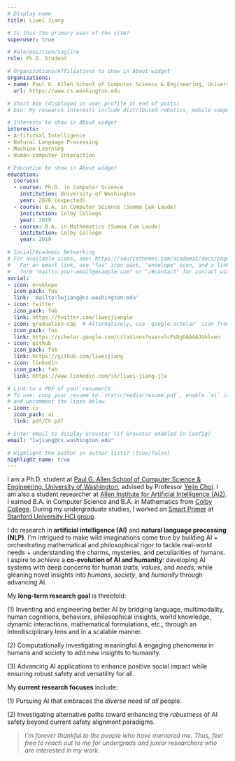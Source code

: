 ```yaml
---
# Display name
title: Liwei Jiang

# Is this the primary user of the site?
superuser: true

# Role/position/tagline
role: Ph.D. Student

# Organizations/Affiliations to show in About widget
organizations:
- name: Paul G. Allen School of Computer Science & Engineering, University of Washington
  url: https://www.cs.washington.edu

# Short bio (displayed in user profile at end of posts)
# bio: My research interests include distributed robotics, mobile computing and programmable matter.

# Interests to show in About widget
interests:
- Artificial Intelligence
- Natural Language Processing
- Machine Learning
- Human-computer Interaction

# Education to show in About widget
education:
  courses:
  - course: Ph.D. in Computer Science
    institution: University of Washington
    year: 2026 (expected)
  - course: B.A. in Computer Science (Summa Cum Laude)
    institution: Colby College
    year: 2019
  - course: B.A. in Mathematics (Summa Cum Laude)
    institution: Colby College
    year: 2019

# Social/Academic Networking
# For available icons, see: https://sourcethemes.com/academic/docs/page-builder/#icons
#   For an email link, use "fas" icon pack, "envelope" icon, and a link in the
#   form "mailto:your-email@example.com" or "/#contact" for contact widget.
social:
- icon: envelope
  icon_pack: fas
  link: 'mailto:lwjiang@cs.washington.edu'
- icon: twitter
  icon_pack: fab
  link: https://twitter.com/liweijianglw
- icon: graduation-cap  # Alternatively, use `google-scholar` icon from `ai` icon pack
  icon_pack: fas
  link: https://scholar.google.com/citations?user=lcPsDgUAAAAJ&hl=en
- icon: github
  icon_pack: fab
  link: https://github.com/liweijiang
- icon: linkedin
  icon_pack: fab
  link: https://www.linkedin.com/in/liwei-jiang-jlw

# Link to a PDF of your resume/CV.
# To use: copy your resume to `static/media/resume.pdf`, enable `ai` icons in `params.toml`,
# and uncomment the lines below.
- icon: cv
  icon_pack: ai
  link: pdf/CV.pdf

# Enter email to display Gravatar (if Gravatar enabled in Config)
email: "lwjiang@cs.washington.edu"

# Highlight the author in author lists? (true/false)
highlight_name: true
---
```


I am a Ph.D. student at [Paul G. Allen School of Computer Science & Engineering, University of Washington](https://www.cs.washington.edu), advised by Professor [Yejin Choi](https://homes.cs.washington.edu/~yejin/). I am also a student researcher at [Allen Institute for Artificial Intelligence (Ai2)](https://allenai.org). I earned B.A. in Computer Science and B.A. in Mathematics from [Colby College](http://www.colby.edu). During my undergraduate studies, I worked on [Smart Primer](https://hci.stanford.edu/research/smartprimer/) at [Stanford University HCI group](https://hci.stanford.edu).
<!-- 
My primary field of study is **natural language processing (NLP)**, currently focusing on commonsense knowledge reasoning, connotative language understanding, and conversational applications for social good, such as education and healthcare.

My **long-term research goal** is threefold: computationally investigating meaningful & interesting phenomena in the world, innovatively bridging language, human cognitions & behaviors and world knowledge through an interdisciplinary lense, and applying AI advances to boost positive social impact. -->


<!-- My primary field of study is **natural language processing (NLP)**, spanning topics such as machine ethics, commonsense reasoning, connotative language understanding, conversational applications for social good. -->

<!-- I'm aspired to uncover meaningful, trustworthy and interesting applications of language and multimodal information. Previously, I worked on **human-computer interaction (HCI)** so I'm also passionate about bringing human factors and interdisciplinary angles into play for my research. -->

<!-- , with broad interests in machine ethics, commonsense reasoning, applications for social good. -->

<!-- My primary fields of study are **artificial intelligence (AI)** and **natural language processing (NLP)**. I'm intrigued to make wild imaginations come true by building AI & understand the charms, mysteries, and peculiarities of humans. Thus, my current research focuses on the **co-evolution of AI and humanity**: how to build better AI by taking inspiration from humans and how to gain valuable insights into humans by developing better AI. -->


<!-- My primary fields of study are -->
I do research in **artificial intelligence (AI)** and **natural language processing (NLP)**. I'm intrigued to make wild imaginations come true by building AI + orchestrating mathematical and philosophical rigor to tackle real-world needs + understanding the charms, mysteries, and peculiarities of humans. I aspire to achieve a **co-evolution of AI and humanity**: developing AI systems with deep concerns for human *traits*, *values*, and *needs*, while gleaning novel insights into *humans*, *society*, and *humanity* through advancing AI.


<!-- I aspire to explore computational approaches and models building on knowledge in language and multimodal forms for trustworthy, meaningful, and prosocial applications. Previously, I worked on **human-computer interaction (HCI)**, so I'm also passionate about bringing human factors and interdisciplinary angles into play for my research. -->
<!-- I aspire to explore computational approaches and models building on knowledge in language and multimodal forms for trustworthy, meaningful, and prosocial applications. Previously, I worked on **human-computer interaction (HCI)**, so I'm also passionate about bringing human factors and interdisciplinary angles into play for my research. -->


<!-- commonsense knowledge reasoning, connotative language understanding, and conversational applications for social good, such as education and healthcare. -->

<!-- My **long-term research goal** is threefold: computationally investigating meaningful & interesting phenomena in the world, innovatively bridging language, human cognitions & behaviors and world knowledge through an interdisciplinary lense, and advancing AI applications to boost positive social impact. -->

<!-- My **long-term research goal** is threefold: (1) computationally investigating meaningful & interesting phenomena in the world, (2) building models that bridge language and multimodal information, human cognitions & behaviors and world knowledge through an interdisciplinary lense, and advancing AI applications to boost positive social impact. -->

My **long-term research goal** is threefold:


(1) Inventing and engineering better AI by bridging language, multimodality, human cognitions, behaviors, philosophical insights, world knowledge, dynamic interactions, mathematical formulations, etc., through an interdisciplinary lens and in a scalable manner.

(2) Computationally investigating meaningful & engaging phenomena in humans and society to add new insights to humanity.
 
(3) Advancing AI applications to enhance positive social impact while ensuring robust safety and versatility for all.



My **current research focuses** include:

(1) Pursuing AI that embraces the *diverse* need of *all* people.

(2) Investigating alternative paths toward enhancing the *robustness* of AI safety beyond current safety alignment paradigms.


<!-- > *I'm evermore thankful to people who have mentored me in the past and at present. Thus, for undergrads who are interested in my work and want to take a stab at research, feel free to reach out to me.* -->

> *I'm forever thankful to the people who have mentored me. Thus, feel free to reach out to me for undergrads and junior researchers who are interested in my work.*


<!-- I've reserved 1 hour per week to provide feedback on PhD applicantions in my relevant field from **underrepresented communities**. Feel free to contact me via email.* -->

<!-- My long-term research goal bifurcates in two directions: leveraging computational methods to understand and model phenomena in the world in meaningful and interesting ways and applying advanced AI technologies to boost positive impact. -->
<!-- to boost social good and justice. -->

<!-- Previously, I worked on Human-computer Interaction (HCI) in the education and healthcare fields. -->

<!-- {{< icon name="download" pack="fas" >}} Download my {{< staticref "media/demo_resume.pdf" "newtab" >}}resumé{{< /staticref >}}. -->
